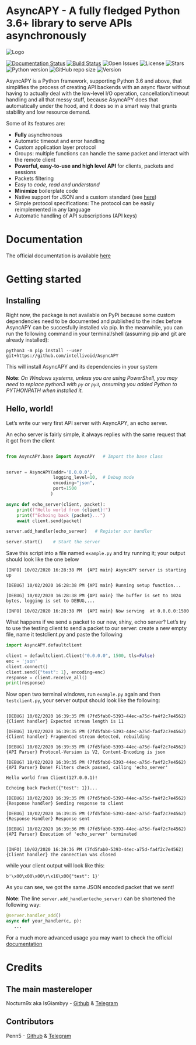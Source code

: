# AsyncAPY - A fully fledged Python 3.6+ library to serve APIs asynchronously 

![Logo](https://i.ibb.co/2jsY3Kv/IMG-20200316-114028-125.png)

[![Documentation Status](https://readthedocs.org/projects/asyncapy/badge/?version=latest)](https://asyncapy.readthedocs.io/en/dev/?badge=latest) 
[![Build Status](https://travis-ci.com/intellivoid/AsyncAPY.svg?branch=master)](https://travis-ci.com/intellivoid/AsyncAPY)
![Open Issues](https://img.shields.io/github/issues/intellivoid/AsyncAPY) 
![License](https://img.shields.io/github/license/intellivoid/AsyncAPY)
![Stars](https://img.shields.io/github/stars/intellivoid/AsyncAPY)
![Python version](https://img.shields.io/badge/python-%3E%3D3.6-yellow)
![GitHub repo size](https://img.shields.io/github/repo-size/intellivoid/AsyncAPY)
![Version](https://img.shields.io/badge/version-0.4.0-blue)

AsyncAPY is a Python framework, supporting Python 3.6 and above, that simplifies the process of creating API backends with an async flavor without having to actually deal with the low-level I/O operation, cancellation/timeout handling and all that messy stuff, because AsyncAPY does that automatically under the hood, and it does so in a smart way that grants stability and low resource demand.

Some of its features are:

- **Fully** asynchronous
- Automatic timeout and error handling
- Custom application layer protocol
- Groups: multiple functions can handle the same packet and interact with the remote client
- __Powerful, easy-to-use and high level API__ for clients, packets and sessions
- Packets filtering
- Easy to _code, read and understand_
- **Minimize** boilerplate code
- Native support for JSON and a custom standard (see [here](https://github.com/netkas/ZiProto-Python))
- Simple protocol specifications: The protocol can be easily reimplemented in any language
- Automatic handling of API subscriptions (API keys)

# Documentation

The official documentation is available [here](https://asyncapy.readthedocs.io)

# Getting started

## Installing

Right now, the package is not available on PyPi because some custom dependencies need to be documented and published to the index before AsyncAPY can be succesfully installed via pip. In the meanwhile, you can run the following command in your terminal/shell (assuming pip and git are already installed):

`python3 -m pip install --user git+https://github.com/intellivoid/AsyncAPY`

This will install AsyncAPY and its dependencies in your system

__Note__: _On Windows systems, unless you are using PowerShell, you may need to replace python3 with `py` or `py3`, assuming you added Python to PYTHONPATH when installed it._

## Hello, world!

Let’s write our very first API server with AsyncAPY, an echo server.

An echo server is fairly simple, it always replies with the same request that it got from the client


```python

from AsyncAPY.base import AsyncAPY   # Import the base class


server = AsyncAPY(addr='0.0.0.0',
                  logging_level=10,  # Debug mode
                  encoding="json",
                  port=1500
                 )

async def echo_server(client, packet):
    print(f"Hello world from {client}!")
    print(f"Echoing back {packet}...")
    await client.send(packet)

server.add_handler(echo_server)   # Register our handler

server.start()    # Start the server
```

Save this script into a file named ```example.py``` and try running it; your output should look like the one below

```
[INFO] 10/02/2020 16:28:38 PM  {API main} AsyncAPY server is starting up

[DEBUG] 10/02/2020 16:28:38 PM {API main} Running setup function...

[DEBUG] 10/02/2020 16:28:38 PM {API main} The buffer is set to 1024 bytes, logging is set to DEBUG,...

[INFO] 10/02/2020 16:28:38 PM  {API main} Now serving  at 0.0.0.0:1500
```

What happens if we send a packet to our new, shiny, echo server? Let’s try to use the testing client to send a packet to our server: create a new empty file, name it testclient.py and paste the following

```python
import AsyncAPY.defaultclient

client = defaultclient.Client("0.0.0.0", 1500, tls=False)
enc = 'json'
client.connect()
client.send({"test": 1}, encoding=enc)
response = client.receive_all()
print(response)
```


Now open two terminal windows, run `example.py` again and then `testclient.py`, your server output should look like the following:

```[INFO] 10/02/2020 16:39:35 PM  {Client handler} New session started, UUID is 7fd5fab0-5393-44ec-a75d-fa4f2c7e4562

[DEBUG] 10/02/2020 16:39:35 PM (7fd5fab0-5393-44ec-a75d-fa4f2c7e4562) {Client handler} Expected stream length is 11

[DEBUG] 10/02/2020 16:39:35 PM (7fd5fab0-5393-44ec-a75d-fa4f2c7e4562) {Client handler} Fragmented stream detected, rebuilding

[DEBUG] 10/02/2020 16:39:35 PM (7fd5fab0-5393-44ec-a75d-fa4f2c7e4562) {API Parser} Protocol-Version is V2, Content-Encoding is json

[DEBUG] 10/02/2020 16:39:35 PM (7fd5fab0-5393-44ec-a75d-fa4f2c7e4562) {API Parser} Done! Filters check passed, calling 'echo_server'

Hello world from Client(127.0.0.1)!

Echoing back Packet({"test": 1})...

[DEBUG] 10/02/2020 16:39:35 PM (7fd5fab0-5393-44ec-a75d-fa4f2c7e4562) {Response handler} Sending response to client

[DEBUG] 10/02/2020 16:39:35 PM (7fd5fab0-5393-44ec-a75d-fa4f2c7e4562) {Response Handler} Response sent

[DEBUG] 10/02/2020 16:39:36 PM (7fd5fab0-5393-44ec-a75d-fa4f2c7e4562) {API Parser} Execution of 'echo_server' terminated


[INFO] 10/02/2020 16:39:36 PM (7fd5fab0-5393-44ec-a75d-fa4f2c7e4562) {Client handler} The connection was closed
```

while your client output will look like this:

`b'\x00\x00\x00\r\x16\x00{"test": 1}'`

As you can see, we got the same JSON encoded packet that we sent!


__Note__: The line `server.add_handler(echo_server)` can be shortened the following way:

```python
@server.handler_add()
async def your_handler(c, p):
   ...
```

For a much more advanced usage you may want to check the official [documentation](https://asyncapy.readthedocs.io)

# Credits

## The main mastereloper

Nocturn9x aka IsGiambyy - [Github](https://github.com/nocturn9x) & [Telegram](https://t.me/isgiambyy)

## Contributors

Penn5 - [Github](https://github.com/penn5) & [Telegram](https://t.me/Hackintosh5)


